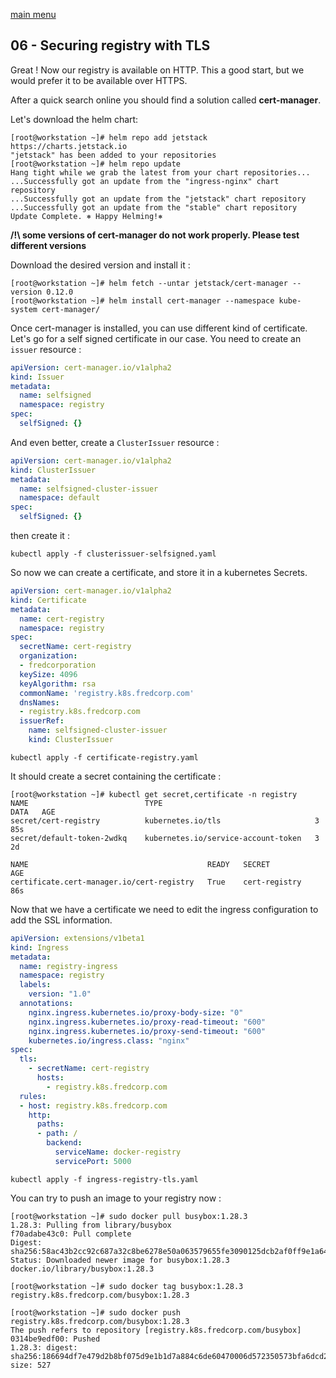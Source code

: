 [main menu](../README.md)

## 06 - Securing registry with TLS

Great ! Now our registry is available on HTTP. This a good start, but we would prefer it to be available over HTTPS.

After a quick search online you should find a solution called **cert-manager**.

Let's download the helm chart:

```console
[root@workstation ~]# helm repo add jetstack https://charts.jetstack.io
"jetstack" has been added to your repositories
[root@workstation ~]# helm repo update
Hang tight while we grab the latest from your chart repositories...
...Successfully got an update from the "ingress-nginx" chart repository
...Successfully got an update from the "jetstack" chart repository
...Successfully got an update from the "stable" chart repository
Update Complete. ⎈ Happy Helming!⎈
```

**/!\ some versions of cert-manager do not work properly. Please test different versions**

Download the desired version and install it :

```console
[root@workstation ~]# helm fetch --untar jetstack/cert-manager --version 0.12.0
[root@workstation ~]# helm install cert-manager --namespace kube-system cert-manager/
```

Once cert-manager is installed, you can use different kind of certificate. Let's go for a self signed certificate in our case. You need to create an `issuer` resource :

```yaml
apiVersion: cert-manager.io/v1alpha2
kind: Issuer
metadata:
  name: selfsigned
  namespace: registry
spec:
  selfSigned: {}
```

And even better, create a `ClusterIssuer` resource :

```yaml
apiVersion: cert-manager.io/v1alpha2
kind: ClusterIssuer
metadata:
  name: selfsigned-cluster-issuer
  namespace: default
spec:
  selfSigned: {}
```

then create it :

```shell
kubectl apply -f clusterissuer-selfsigned.yaml
```

So now we can create a certificate, and store it in a kubernetes Secrets.

```yaml
apiVersion: cert-manager.io/v1alpha2
kind: Certificate
metadata:
  name: cert-registry
  namespace: registry
spec:
  secretName: cert-registry
  organization:
  - fredcorporation
  keySize: 4096
  keyAlgorithm: rsa
  commonName: 'registry.k8s.fredcorp.com'
  dnsNames:
  - registry.k8s.fredcorp.com
  issuerRef:
    name: selfsigned-cluster-issuer
    kind: ClusterIssuer
```

```shell
kubectl apply -f certificate-registry.yaml
```

It should create a secret containing the certificate : 

```console
[root@workstation ~]# kubectl get secret,certificate -n registry
NAME                          TYPE                                  DATA   AGE
secret/cert-registry          kubernetes.io/tls                     3      85s
secret/default-token-2wdkq    kubernetes.io/service-account-token   3      2d

NAME                                        READY   SECRET          AGE
certificate.cert-manager.io/cert-registry   True    cert-registry   86s
```

Now that we have a certificate we need to edit the ingress configuration to add the SSL information.

```yaml
apiVersion: extensions/v1beta1
kind: Ingress
metadata:
  name: registry-ingress
  namespace: registry
  labels:
    version: "1.0"
  annotations:
    nginx.ingress.kubernetes.io/proxy-body-size: "0"
    nginx.ingress.kubernetes.io/proxy-read-timeout: "600"
    nginx.ingress.kubernetes.io/proxy-send-timeout: "600"
    kubernetes.io/ingress.class: "nginx"
spec:
  tls:
    - secretName: cert-registry
      hosts:
        - registry.k8s.fredcorp.com
  rules:
  - host: registry.k8s.fredcorp.com
    http:
      paths:
      - path: /
        backend:
          serviceName: docker-registry
          servicePort: 5000
```

```shell
kubectl apply -f ingress-registry-tls.yaml
```

You can try to push an image to your registry now :

```console
[root@workstation ~]# sudo docker pull busybox:1.28.3
1.28.3: Pulling from library/busybox
f70adabe43c0: Pull complete 
Digest: sha256:58ac43b2cc92c687a32c8be6278e50a063579655fe3090125dcb2af0ff9e1a64
Status: Downloaded newer image for busybox:1.28.3
docker.io/library/busybox:1.28.3

[root@workstation ~]# sudo docker tag busybox:1.28.3 registry.k8s.fredcorp.com/busybox:1.28.3

[root@workstation ~]# sudo docker push registry.k8s.fredcorp.com/busybox:1.28.3
The push refers to repository [registry.k8s.fredcorp.com/busybox]
0314be9edf00: Pushed 
1.28.3: digest: sha256:186694df7e479d2b8bf075d9e1b1d7a884c6de60470006d572350573bfa6dcd2 size: 527
```